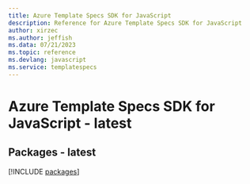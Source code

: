 ```yaml
---
title: Azure Template Specs SDK for JavaScript
description: Reference for Azure Template Specs SDK for JavaScript
author: xirzec
ms.author: jeffish
ms.data: 07/21/2023
ms.topic: reference
ms.devlang: javascript
ms.service: templatespecs
---
```

# Azure Template Specs SDK for JavaScript - latest
## Packages - latest
[!INCLUDE [packages](template-specs-index.md)]